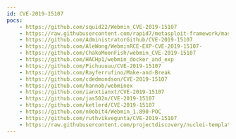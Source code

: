 ```yaml
---
id: CVE-2019-15107
pocs:
    - https://github.com/squid22/Webmin_CVE-2019-15107
    - https://raw.githubusercontent.com/rapid7/metasploit-framework/master/modules/exploits/linux/http/webmin_backdoor.rb
    - https://github.com/AdministratorGithub/CVE-2019-15107
    - https://github.com/AleWong/WebminRCE-EXP-CVE-2019-15107-
    - https://github.com/ChakoMoonFish/webmin_CVE-2019-15107
    - https://github.com/HACHp1/webmin_docker_and_exp
    - https://github.com/Pichuuuuu/CVE-2019-15107
    - https://github.com/Rayferrufino/Make-and-Break
    - https://github.com/cdedmondson/CVE-2019-15107
    - https://github.com/hannob/webminex
    - https://github.com/ianxtianxt/CVE-2019-15107
    - https://github.com/jas502n/CVE-2019-15107
    - https://github.com/ketlerd/CVE-2019-15107
    - https://github.com/n0obit4/Webmin_1.890-POC
    - https://github.com/ruthvikvegunta/CVE-2019-15107
    - https://raw.githubusercontent.com/projectdiscovery/nuclei-templates/master/cves/CVE-2019-15107.yaml
---
```

